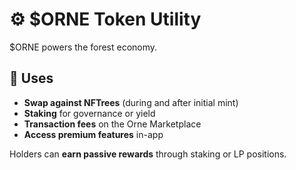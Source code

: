 # ⚙️ $ORNE Token Utility

$ORNE powers the forest economy.

## 🔄 Uses

- **Swap against NFTrees** (during and after initial mint)
- **Staking** for governance or yield
- **Transaction fees** on the Orne Marketplace
- **Access premium features** in-app

Holders can **earn passive rewards** through staking or LP positions.